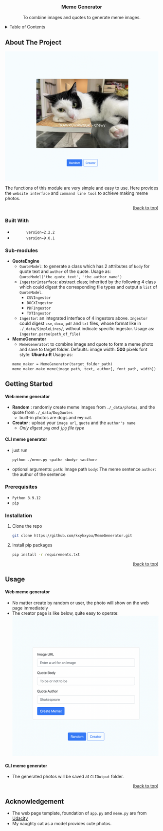 <!-- PROJECT Title -->
<h3 align="center">Meme Generator</h3>

  <p align="center">
    To combine images and quotes to generate meme images.
    <br />


<!-- TABLE OF CONTENTS -->
<details>
  <summary>Table of Contents</summary>
  <ol>
    <li>
      <a href="#about-the-project">About The Project</a>
      <ul>
        <li><a href="#built-with">Built With</a></li>
      </ul>
    </li>
    <li>
      <a href="#getting-started">Getting Started</a>
      <ul>
        <li><a href="#prerequisites">Prerequisites</a></li>
        <li><a href="#installation">Installation</a></li>
      </ul>
    </li>
    <li><a href="#usage">Usage</a></li>
  </ol>
</details>

<!-- ABOUT THE PROJECT -->
## About The Project

<img src='./_data/ScreenShot/ScreenShot_random.png' align='center'></img>

The functions of this module are very simple and easy to use. Here provides the `website interface` and `command line tool` to achieve  making meme photos.

<p align="right">(<a href="#readme-top">back to top</a>)</p>


### Built With
* <a href='https://flask.palletsprojects.com/en/2.2.x/'><img src='https://flask.palletsprojects.com/en/2.2.x/_images/flask-logo.png' style='width:42px;height:16px'></img></a> `version=2.2.2`
* <a href='https://pillow.readthedocs.io/en/stable/'><img src='https://pillow.readthedocs.io/en/stable/_static/pillow-logo.png' style='width:42px;height:16px'></img></a> `version=9.0.1`


### Sub-modules
- **QuoteEngine**
  - `QuoteModel`: to generate a class which has 2 attributes of `body` for quote text and `author` of the quote. Usage as:
  ```QuoteModel('the_quote_text', 'the_author_name')```
  - `IngestorInterface`: abstract class; inherited by the following 4 class which could digest the corresponding file types and output a `list` of `QuoteModel`.
    - `CSVIngestor`
    - `DOCXIngestor`
    - `PDFIngestor`
    - `TXTIngestor`
  - `Ingestor`: an integrated interface of 4 ingestors above. `Ingestor` could digest `csv`, `docx`, `pdf` and `txt` files, whose format like in `./_data/SimpleLines/`, without indicate specific ingestor. Usage as:
  ```Ingester.parse(path_of_file)```
- **MemeGenerator**
  - `MemeGenerator`: to combine image and quote to form a meme photo and save to target folder. 
  Defaults:
  image width: **500** pixels 
  font style: **Ubuntu-R**
  Usage as:
  ```
  meme_maker = MemeGenerator(target_folder_path)
  meme_maker.make_meme(image_path, text, author[, font_path, width])
  ```


<!-- GETTING STARTED -->
## Getting Started
#### Web meme generator
- **Random** : randomly create meme images from `./_data/photos`, and the quote from `./_data/DogQuotes`  
  - built-in photos are dogs and ~~my~~ cat. 
- **Creator** : upload your `image url`, `quote` and the `author's name`
  - _Only digest `png` and `jpg` file type_

#### CLI meme generator
- just run 
  ```sh
  python ./meme.py <path> <body> <author>
  ```

- optional arguments:
  `path`: Image path
  `body`: The meme sentence
  `author`: the author of the sentence


### Prerequisites

* `Python 3.9.12`
* `pip`

### Installation

1. Clone the repo
   ```sh
   git clone https://github.com/kxykxyou/MemeGenerator.git
   ```
2. Install pip packages
   ```sh
   pip install -r requirements.txt
   ```

<p align="right">(<a href="#readme-top">back to top</a>)</p>



<!-- USAGE EXAMPLES -->
## Usage
#### Web meme generator
- No matter create by random or user, the photo will show on the web page immediately
- The creator page is like below, quite easy to operate:
  <img src='./_data/ScreenShot/ScreenShot_creator.png'></img>

#### CLI meme generator
- The generated photos will be saved at `CLIOutput` folder.

<p align="right">(<a href="#readme-top">back to top</a>)</p>


## Acknowledgement
- The web page template, foundation of `app.py` and `meme.py` are from <a href='https://www.udacity.com'>Udacity</a>
- My naughty cat as a model provides cute photos.
